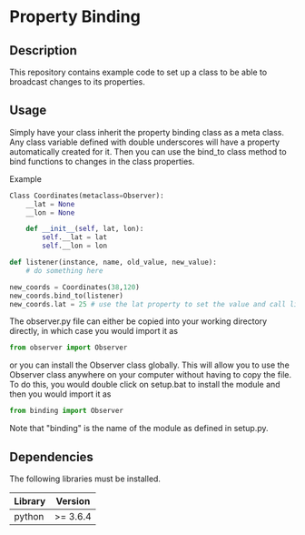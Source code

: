 # Property Binding

## Description
This repository contains example code to set up a class to be able to broadcast changes to its properties.

## Usage
Simply have your class inherit the property binding class as a meta class. Any class variable defined with 
double underscores will have a property automatically created for it. Then you can use the bind_to class method
to bind functions to changes in the class properties. 

Example
```python
Class Coordinates(metaclass=Observer):
    __lat = None
    __lon = None

    def __init__(self, lat, lon):
        self.__lat = lat
        self.__lon = lon

def listener(instance, name, old_value, new_value):
    # do something here

new_coords = Coordinates(38,120)
new_coords.bind_to(listener)
new_coords.lat = 25 # use the lat property to set the value and call listener
```

The observer.py file can either be copied into your working directory directly,
in which case you would import it as
```python
from observer import Observer
```
or you can install the Observer class globally. This will allow you to use the
Observer class anywhere on your computer without having to copy the file. 
To do this, you would double click on setup.bat to install the module and then you would import it as
```python
from binding import Observer
```
Note that "binding" is the name of the module as defined in setup.py.
## Dependencies
The following libraries must be installed.

|Library                       |Version          |
|------------------------------|-----------------|
| python                       | >= 3.6.4        |
